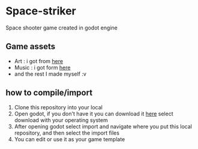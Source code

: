 # Space-striker
Space shooter game created in godot engine

## Game assets
- Art : i got from [here](https://opengameart.org/content/space-shooter-redux)
- Music : i got form [here](https://opengameart.org/content/space-shooter-music)
- and the rest I made myself :v

## how to compile/import
1. Clone this repository into your local
2. Open godot, if you don't have it you can download it [here](https://godotengine.org/download/windows) select download with your operating system
3. After opening godot select import and navigate where you put this local repository, and then select the import files
4. You can edit or use it as your game template



